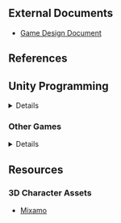 ## External Documents

- [Game Design Document](https://ikelte-my.sharepoint.com/:w:/g/personal/e81to9_inf_elte_hu/EfC_pm3xqClOhVz_sGdRO8cB13U68lnKdyDNog56--No8A?rtime=iRwGrLJB20g)

## References

## Unity Programming
<details>

- 

</details>

### Other Games
<details>

- 

</details>

## Resources
### 3D Character Assets
- [Mixamo](https://www.mixamo.com/)

